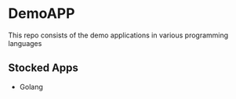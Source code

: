 # DemoAPP
This repo consists of the demo applications in various programming languages

## Stocked Apps

* Golang 
